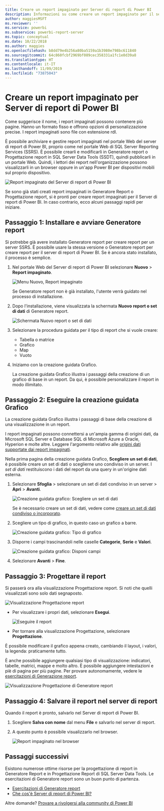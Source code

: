 ```yaml
---
title: Creare un report impaginato per Server di report di Power BI
description: Informazioni su come creare un report impaginato per il server di report di Power BI in pochi semplici passi.
author: maggiesMSFT
ms.reviewer: ''
ms.service: powerbi
ms.subservice: powerbi-report-server
ms.topic: conceptual
ms.date: 10/22/2018
ms.author: maggies
ms.openlocfilehash: b8dd79e4b256a80ba5159a1b3980e798bc611840
ms.sourcegitcommit: 64c860fcbf2969bf089cec358331a1fc1e0d39a8
ms.translationtype: HT
ms.contentlocale: it-IT
ms.lasthandoff: 11/09/2019
ms.locfileid: "73875043"
---
```

# <a name="create-a-paginated-report-for-power-bi-report-server"></a>Creare un report impaginato per Server di report di Power BI
Come suggerisce il nome, i report impaginati possono contenere più pagine. Hanno un formato fisso e offrono opzioni di personalizzazione precise. I report impaginati sono file con estensione rdl.

È possibile archiviare e gestire report impaginati nel portale Web del server di report di Power BI, proprio come nel portale Web di SQL Server Reporting Services (SSRS). È possibile crearli e modificarli in Generatore report o Progettazione report in SQL Server Data Tools (SSDT), quindi pubblicarli in un portale Web. Quindi, i lettori dei report nell'organizzazione possono visualizzarli in un browser oppure in un'app Power BI per dispositivi mobili sul proprio dispositivo.

![Report impaginato del Server di report di Power BI](media/quickstart-create-paginated-report/reportserver-paginated-report.png)

Se sono già stati creati report impaginati in Generatore Report o Progettazione report, si è pronti per creare report impaginati per il Server di report di Power BI. In caso contrario, ecco alcuni passaggi rapidi per iniziare.

## <a name="step-1-install-and-start-report-builder"></a>Passaggio 1: Installare e avviare Generatore report
Si potrebbe già avere installato Generatore report per creare report per un server SSRS. È possibile usare la stessa versione o Generatore report per creare report per il server di report di Power BI. Se è ancora stato installato, il processo è semplice.

1. Nel portale Web del Server di report di Power BI selezionare **Nuovo** > **Report impaginato**.
   
    ![Menu Nuovo, Report impaginato](media/quickstart-create-paginated-report/reportserver-new-paginated-report-menu.png)
   
    Se Generatore report non è già installato, l'utente verrà guidato nel processo di installazione.
2. Dopo l'installazione, viene visualizzata la schermata **Nuovo report o set di dati** di Generatore report.
   
    ![Schermata Nuovo report o set di dati](media/quickstart-create-paginated-report/reportserver-paginated-new-report-screen.png)
3. Selezionare la procedura guidata per il tipo di report che si vuole creare:
   
   * Tabella o matrice
   * Grafico
   * Map
   * Vuoto
4. Iniziamo con la creazione guidata Grafico.
   
    La creazione guidata Grafico illustra i passaggi della creazione di un grafico di base in un report. Da qui, è possibile personalizzare il report in modo illimitato.

## <a name="step-2-go-through-the-chart-wizard"></a>Passaggio 2: Eseguire la creazione guidata Grafico
La creazione guidata Grafico illustra i passaggi di base della creazione di una visualizzazione in un report.

I report impaginati possono connettersi a un'ampia gamma di origini dati, da Microsoft SQL Server e Database SQL di Microsoft Azure a Oracle, Hyperion e molte altre. Leggere l'argomento relativo alle [origini dati supportate dai report impaginati](connect-data-sources.md).

Nella prima pagina della creazione guidata Grafico, **Scegliere un set di dati**, è possibile creare un set di dati o sceglierne uno condiviso in un server. I *set di dati* restituiscono i dati del report da una query in un'origine dati esterna.

1. Selezionare **Sfoglia** > selezionare un set di dati condiviso in un server > **Apri** > **Avanti**.
   
    ![Creazione guidata grafico: Scegliere un set di dati](media/quickstart-create-paginated-report/reportserver-paginated-choose-dataset.png)
   
     Se è necessario creare un set di dati, vedere come [creare un set di dati condiviso o incorporato](https://docs.microsoft.com/sql/reporting-services/report-data/create-a-shared-dataset-or-embedded-dataset-report-builder-and-ssrs).
2. Scegliere un tipo di grafico, in questo caso un grafico a barre.
   
    ![Creazione guidata grafico: Tipo di grafico](media/quickstart-create-paginated-report/reportserver-paginated-choose-chart-type.png)
3. Disporre i campi trascinandoli nelle caselle **Categorie**, **Serie** e **Valori**.
   
    ![Creazione guidata grafico: Disponi campi](media/quickstart-create-paginated-report/reportserver-paginated-arrange-fields.png)
4. Selezionare **Avanti** > **Fine**.

## <a name="step-3-design-your-report"></a>Passaggio 3: Progettare il report
Si passerà ora alla visualizzazione Progettazione report. Si noti che quelli visualizzati sono solo dati segnaposto.

![Visualizzazione Progettazione report](media/quickstart-create-paginated-report/reportserver-paginated-preview-report.png)

* Per visualizzare i propri dati, selezionare **Esegui**.
  
     ![Eseguire il report](media/quickstart-create-paginated-report/reportserver-paginated-run-report.png)
* Per tornare alla visualizzazione Progettazione, selezionare **Progettazione**.

È possibile modificare il grafico appena creato, cambiando il layout, i valori, la legenda: praticamente tutto.

È anche possibile aggiungere qualsiasi tipo di visualizzazione: indicatori, tabelle, matrici, mappe e molto altro. È possibile aggiungere intestazioni e piè di pagina per più pagine. Per provare autonomamente, vedere le [esercitazioni di Generazione report](https://docs.microsoft.com/sql/reporting-services/report-builder-tutorials).

![Visualizzazione Progettazione di Generatore report](media/quickstart-create-paginated-report/reportserver-paginated-finished-design-report.png)

## <a name="step-4-save-your-report-to-the-report-server"></a>Passaggio 4: Salvare il report nel server di report
Quando il report è pronto, salvarlo nel Server di report di Power BI.

1. Scegliere **Salva con nome** dal menu **File** e salvarlo nel server di report. 
2. A questo punto è possibile visualizzarlo nel browser.
   
    ![Report impaginato nel browser](media/quickstart-create-paginated-report/reportserver-paginated-report.png)

## <a name="next-steps"></a>Passaggi successivi
Esistono numerose ottime risorse per la progettazione di report in Generatore Report e in Progettazione Report di SQL Server Data Tools. Le esercitazioni di Generatore report sono un buon punto di partenza.

* [Esercitazioni di Generatore report](https://docs.microsoft.com/sql/reporting-services/report-builder-tutorials)
* [Che cos'è Server di report di Power BI?](get-started.md)  

Altre domande? [Provare a rivolgersi alla community di Power BI](https://community.powerbi.com/)

